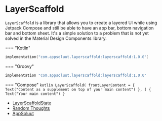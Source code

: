 # LayerScaffold

`LayerScaffold` is a library that allows you to create a layered UI while using Jetpack Compose and
still be able to have an app bar, bottom navigation bar and bottom sheet. It's a simple solution to
a problem that is not yet solved in the Material Design Components library.

=== "Kotlin"
```kotlin
implementation("com.appsoluut.layerscaffold:layerscaffold:1.0.0")
```
=== "Groovy"
```groovy
implementation "com.appsoluut.layerscaffold:layerscaffold:1.0.0"
```

=== "Compose"
    ```kotlin
    LayerScaffold(
        frontLayerContent = {
            Text("Content as a supplement on top of your main content")
        },
    ) {
        Text("Your main content")
    }
    ```

* [LayerScaffoldState](/states)
* [Random Thoughts](https://hameteman.com)
* [AppSoluut](https://appsoluut.app)
